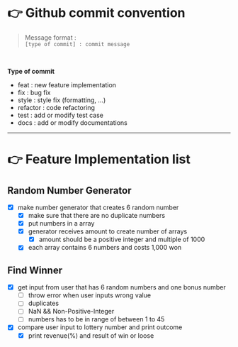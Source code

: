 # 👉 Github commit convention

> Message format : <br>`[type of commit] : commit message`

<br>

**Type of commit**

* feat : new feature implementation
* fix : bug fix
* style : style fix (formatting, ...)
* refactor : code refactoring
* test : add or modify test case
* docs : add or modify documentations

---

# 👉 Feature Implementation list
## Random Number Generator
- [x] make number generator that creates 6 random number
  - [x] make sure that there are no duplicate numbers
  - [x] put numbers in a array
  - [x] generator receives amount to create number of arrays
    - [x] amount should be a positive integer and multiple of 1000
  - [x] each array contains 6 numbers and costs 1,000 won

## Find Winner
- [x] get input from user that has 6 random numbers and one bonus number
  - [ ] throw error when user inputs wrong value
   - [ ] duplicates
   - [ ] NaN && Non-Positive-Integer
   - [ ] numbers has to be in range of between 1 to 45
- [x] compare user input to lottery number and print outcome
  - [x] print revenue(%) and result of win or loose
